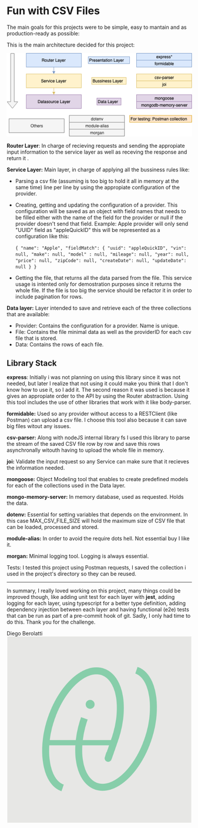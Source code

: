 # Fun with CSV Files

The  main goals for this projects were to be simple, easy to mantain and as production-ready as possible:

This is the main architecture decided for this project:

![Backend](./public/images/Backend.png)

**Router Layer**: In charge of recieving requests and sending the appropiate input information to the service layer as well as receving the response and return it .

**Service Layer:** Main layer, in charge of applying all the bussiness rules like:

- Parsing a csv file (assuming is too big to hold it all in memory at the same time) line per line by using the appropiate configuration of the provider.

- Creating, getting and updating the configuration of a provider. This configuration will be saved as an object with field names that needs to be filled either with the name of the field for the provider or null if the provider doesn't send that field. Example: Apple provider will only send "UUID" field as "appleQuickID" this will be represented as a configuration like this:

  `{
  	"name": "Apple",
  	"fieldMatch": {
  		"uuid": "appleQuickID",
  		"vin": null,
  		"make": null,
  		"model" : null,
  		"mileage": null,
  	    "year": null,
  	    "price": null,
  	    "zipCode": null,
  	    "createDate": null,
  	    "updateDate": null
  	}
  }`

- Getting the file, that returns all the data parsed from the file. This service usage is intented only for demostration purposes since it returns the whole file. If the file is too big the service should be refactor it in order to include pagination for rows.

**Data layer:** Layer intended to save and retrieve each of the three collections that are available:

- Provider: Contains the configuration for a provider. Name is unique.
- File: Contains the file minimal data as well as the providerID for each csv file that is stored.
- Data: Contains the rows of each file.

## Library Stack

**express**: Initially i was not planning on using this library since it was not needed, but later I realize that not using it could make you think that I don't know how to use it, so I add it. The second reason it was used is because it gives an appropiate order to the API by using the Router abstraction. Using this tool includes the use of other libraries that work with it like body-parser.

**formidable:** Used so any provider without access to a RESTClient (like Postman) can upload a csv file. I choose this tool also because it can save big files witout any issues.  

**csv-parser:** Along with nodeJS internal library fs I used this library to parse the stream of the saved CSV file row by row and save this rows asynchronally witouth having to upload the whole file in memory. 

**joi:** Validate the input request so any Service can make sure that it recieves the information needed.

**mongoose:** Object Modeling tool that enables to create predefined models for each of the collections used in the Data layer.

**mongo-memory-server:**  In memory database, used as requested. Holds the data.

**dotenv:** Essential for setting variables that depends on the environment. In this case MAX_CSV_FILE_SIZE will hold the maximum size of CSV file that can be loaded, processed and stored.

**module-alias:** In order to avoid the require dots hell. Not essential buy I like it.

**morgan:** Minimal logging tool. Logging is always essential.

Tests: I tested this project using Postman requests, I saved the collection i used in the project's directory so they can be reused.

------------

In summary, I really loved working on this project, many things could be improved though, like adding unit test for each layer with **jest**, adding logging for each layer, using typescript for a better type definition, adding dependency injection between each layer and having functional (e2e) tests that can be run as part of a pre-commit hook of git. Sadly, I only had time to do this.  Thank you for the challenge.

Diego Berolatti ![Diego](./public/images/VzColors01.png)
